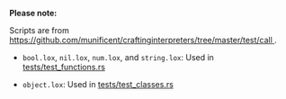 <!-- Date Created: 28/07/2025. -->

**Please note:**

Scripts are from 
[ https://github.com/munificent/craftinginterpreters/tree/master/test/call ](https://github.com/munificent/craftinginterpreters/tree/master/test/call).

- `bool.lox`, `nil.lox`, `num.lox`, and `string.lox`: Used in [tests/test_functions.rs](https://github.com/behai-nguyen/rlox/blob/main/tests/test_functions.rs)

- `object.lox`: Used in [tests/test_classes.rs](https://github.com/behai-nguyen/rlox/blob/main/tests/test_classes.rs)